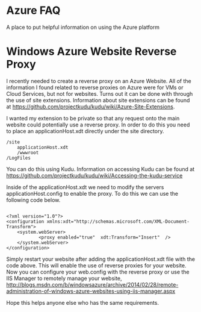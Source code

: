 Azure FAQ
=========

A place to put helpful information on using the Azure platform

Windows Azure Website Reverse Proxy
=========

I recently needed to create a reverse proxy on an Azure Website. All of the information I found related to reverse proxies on Azure were for VMs or Cloud Services, but not for websites. Turns out it can be done with through the use of site extensions. Information about site extensions can be found at
https://github.com/projectkudu/kudu/wiki/Azure-Site-Extensions.

I wanted my extension to be private so that any request onto the main website could potentially use a reverse proxy. In order to do this you need to place an applicationHost.xdt directly under the site directory.

```
/site
    applicationHost.xdt
    /wwwroot
/LogFiles

```

You can do this using Kudu. Information on accessing Kudu can be found at https://github.com/projectkudu/kudu/wiki/Accessing-the-kudu-service

Inside of the applicationHost.xdt we need to modify the servers applicationHost.config to enable the proxy. To do this we can use the following code below.

```

<?xml version="1.0"?> 
<configuration xmlns:xdt="http://schemas.microsoft.com/XML-Document-Transform"> 
    <system.webServer> 
            <proxy enabled="true"  xdt:Transform="Insert"  />
    </system.webServer> 
</configuration> 

```

Simply restart your website after adding the applicationHost.xdt file with the code above. This will enable the use of reverse proxies for your website. Now you can configure your web.config with the reverse proxy or use the IIS Manager to remotely manage your website, http://blogs.msdn.com/b/windowsazure/archive/2014/02/28/remote-administration-of-windows-azure-websites-using-iis-manager.aspx

Hope this helps anyone else who has the same requirements.
